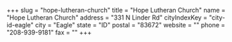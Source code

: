 +++
slug = "hope-lutheran-church"
title = "Hope Lutheran Church"
name = "Hope Lutheran Church"
address = "331 N Linder Rd"
cityIndexKey = "city-id-eagle"
city = "Eagle"
state = "ID"
postal = "83672"
website = ""
phone = "208-939-9181"
fax = ""
+++
